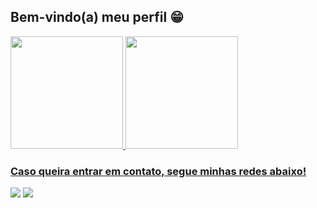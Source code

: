 ## Bem-vindo(a) meu perfil 😁

 <div>
   <a href="https://github.com/JhonnyNikollass">
</div>
   <img height="180em" src="https://github-readme-stats.vercel.app/api?username=JhonnyNikollass&show_icons=true&theme=tokyonight&include_all_commits=true&count_private=true"/>
   <img height="180em" src="https://github-readme-stats.vercel.app/api/top-langs/?username=JhonnyNikollass&layout=compact&langs_count=6&theme=tokyonight"/>
</div>
    
<br>
 
### Caso queira entrar em contato, segue minhas redes abaixo!
 
<div> 
  <a href = "https://mail.google.com/mail/u/0/?hl=pt-BR&tf=cm&fs=1&to=jhonnynikollass@gmail.com"><img src="https://img.shields.io/badge/-Gmail-%23333?style=for-the-badge&logo=gmail&logoColor=white" target="_blank"></a>
  <a href="https://www.linkedin.com/in/jhonny-nikollas-9546b823a" target="_blank"><img src="https://img.shields.io/badge/-LinkedIn-%230077B5?style=for-the-badge&logo=linkedin&logoColor=white" target="_blank"></a>
</div>

